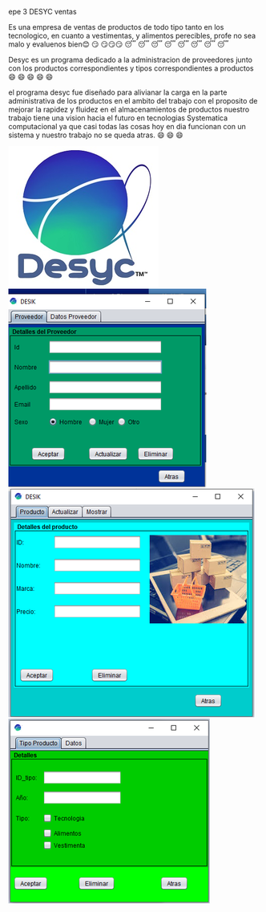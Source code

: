 epe 3
DESYC  ventas

Es una empresa de ventas de productos de todo tipo tanto en los tecnologico, en cuanto a vestimentas, y alimentos perecibles, profe no sea malo y evaluenos bien:blush: :smirk: :smirk::smirk::smirk: :sleeping: :sleeping: :sleeping: :sleeping:
:sleeping: :sleeping: :sleeping: :sleeping:

Desyc es un programa dedicado a la administracion de proveedores junto con los productos correspondientes y tipos correspondientes a productos :smile: :smile: :smile: :smile: :smile:

el programa desyc fue diseñado para alivianar la carga en la parte administrativa de los productos en el ambito del 
trabajo
con el proposito de mejorar la rapidez y fluidez en el almacenamientos de productos
nuestro trabajo tiene una vision hacia el futuro en tecnologias Systematica computacional ya que casi todas las cosas hoy en dia funcionan con un sistema y nuestro trabajo no se queda atras.
:smile: :smile: :smile: 


<img src="https://github.com/francosk2/epe3/blob/master/src/imagenes/tu%20pinche%20logo.jpg" />
<img src="https://github.com/francosk2/epe3/blob/master/src/Cliente.png" />
<img src="https://github.com/francosk2/epe3/blob/master/src/producto.png" />
<img src="https://github.com/francosk2/epe3/blob/master/src/tipo_producto.png" />


